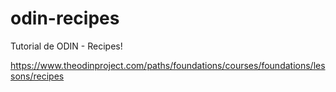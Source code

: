 # odin-recipes
Tutorial de ODIN - Recipes!

https://www.theodinproject.com/paths/foundations/courses/foundations/lessons/recipes
